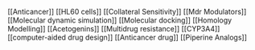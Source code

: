 [[Anticancer]]
[[HL60 cells]]
[[Collateral Sensitivity]]
[[Mdr Modulators]]
[[Molecular dynamic simulation]]
[[Molecular docking]]
[[Homology Modelling]]
[[Acetogenins]]
[[Multidrug resistance]]
[[CYP3A4]]
[[computer-aided drug design]]
[[Anticancer drug]]
[[Piperine Analogs]]
